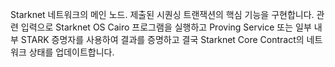 Starknet 네트워크의 메인 노드. 제출된 시퀀싱 트랜잭션의 핵심 기능을 구현합니다. 관련 입력으로 Starknet OS Cairo 프로그램을 실행하고 Proving Service 또는 일부 내부 STARK 증명자를 사용하여 결과를 증명하고 결국 Starknet Core Contract의 네트워크 상태를 업데이트합니다.